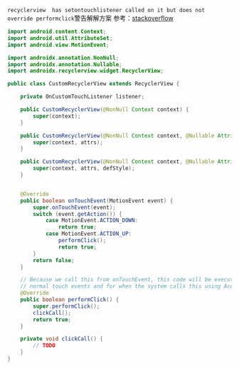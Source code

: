 `recyclerview  has setontouchlistener called on it but does not override performclick`警告解解方案
参考：[stackoverflow](https://stackoverflow.com/questions/47107105/android-button-has-setontouchlistener-called-on-it-but-does-not-override-perform)

```Java
import android.content.Context;
import android.util.AttributeSet;
import android.view.MotionEvent;

import androidx.annotation.NonNull;
import androidx.annotation.Nullable;
import androidx.recyclerview.widget.RecyclerView;

public class CustomRecyclerView extends RecyclerView {

    private OnCustomTouchListener listener;

    public CustomRecyclerView(@NonNull Context context) {
        super(context);
    }

    public CustomRecyclerView(@NonNull Context context, @Nullable AttributeSet attrs) {
        super(context, attrs);
    }

    public CustomRecyclerView(@NonNull Context context, @Nullable AttributeSet attrs, int defStyle) {
        super(context, attrs, defStyle);
    }


    @Override
    public boolean onTouchEvent(MotionEvent event) {
        super.onTouchEvent(event);
        switch (event.getAction()) {
            case MotionEvent.ACTION_DOWN:
                return true;
            case MotionEvent.ACTION_UP:
                performClick();
                return true;
        }
        return false;
    }

    // Because we call this from onTouchEvent, this code will be executed for both
    // normal touch events and for when the system calls this using Accessibility
    @Override
    public boolean performClick() {
        super.performClick();
        clickCall();
        return true;
    }

    private void clickCall() {
        // TODO
    }
}
```
